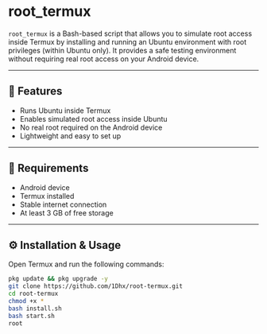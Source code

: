 # root_termux

`root_termux` is a Bash-based script that allows you to simulate root access inside Termux by installing and running an Ubuntu environment with root privileges (within Ubuntu only). It provides a safe testing environment without requiring real root access on your Android device.

---

## 🚀 Features

- Runs Ubuntu inside Termux
- Enables simulated root access inside Ubuntu
- No real root required on the Android device
- Lightweight and easy to set up

---

## 📱 Requirements

- Android device
- Termux installed
- Stable internet connection
- At least 3 GB of free storage

---

## ⚙️ Installation & Usage

Open Termux and run the following commands:

```bash
pkg update && pkg upgrade -y
git clone https://github.com/1Dhx/root-termux.git
cd root-termux
chmod +x *
bash install.sh
bash start.sh
root
